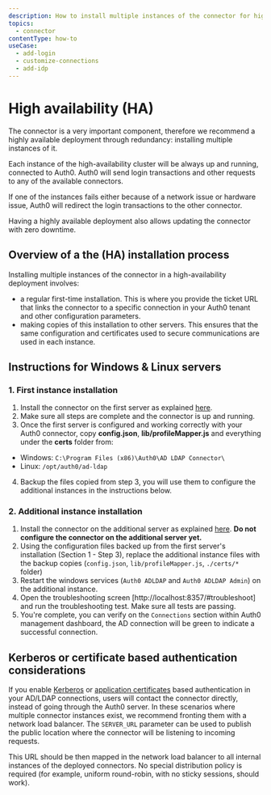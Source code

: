 ```yaml
---
description: How to install multiple instances of the connector for higher availability.
topics:
  - connector
contentType: how-to
useCase:
  - add-login
  - customize-connections
  - add-idp
---
```


# High availability (HA)

The connector is a very important component, therefore we recommend a highly available deployment through redundancy: installing multiple instances of it.

Each instance of the high-availability cluster will be always up and running, connected to Auth0. Auth0 will send login transactions and other requests to any of the available connectors.

If one of the instances fails either because of a network issue or hardware issue, Auth0 will redirect the login transactions to the other connector.

Having a highly available deployment also allows updating the connector with zero downtime.

## Overview of a the (HA) installation process

Installing multiple instances of the connector in a high-availability deployment involves:

- a regular first-time installation. This is where you provide the ticket URL that links the connector to a specific connection in your Auth0 tenant and other configuration parameters.
- making copies of this installation to other servers. This ensures that the same configuration and certificates used to secure communications are used in each instance.

## Instructions for Windows & Linux servers

### 1. First instance installation 

1. Install the connector on the first server as explained [here](/connector/install).
2. Make sure all steps are complete and the connector is up and running.
3. Once the first server is configured and working correctly with your Auth0 connector, copy **config.json**, **lib/profileMapper.js** and everything under the **certs** folder from:
  -  Windows: `C:\Program Files (x86)\Auth0\AD LDAP Connector\`
  -  Linux: `/opt/auth0/ad-ldap`
4. Backup the files copied from step 3, you will use them to configure the additional instances in the instructions below.

### 2. Additional instance installation 

1. Install the connector on the additional server as explained [here](/connector/install). **Do not configure the connector on the additional server yet.**
2. Using the configuration files backed up from the first server's installation (Section 1 - Step 3), replace the additional instance files with the backup copies (`config.json`, `lib/profileMapper.js`, `./certs/*` folder)
3. Restart the windows services (`Auth0 ADLDAP` and `Auth0 ADLDAP Admin`) on the additional instance.
4. Open the troubleshooting screen [http://localhost:8357/#troubleshoot] and run the troubleshooting test. Make sure all tests are passing. 
5. You're complete, you can verify on the `Connections` section within Auth0 management dashboard, the AD connection will be green to indicate a successful connection.

## Kerberos or certificate based authentication considerations

If you enable [Kerberos](/connector/kerberos) or [application certificates](/connector/application-certificates) based authentication in your AD/LDAP connections, users will contact the connector directly, instead of going through the Auth0 server. In these scenarios where multiple connector instances exist, we recommend fronting them with a network load balancer. The `SERVER_URL` parameter can be used to publish the public location where the connector will be listening to incoming requests. 

This URL should be then mapped in the network load balancer to all internal instances of the deployed connectors. No special distribution policy is required (for example, uniform round-robin, with no sticky sessions, should work).

